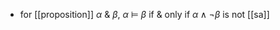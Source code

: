 - for [[proposition]] $\alpha$ & $\beta$, $\alpha \ \vDash\ \beta$ if & only if $\alpha \land \neg \beta$ is not [[sa]]